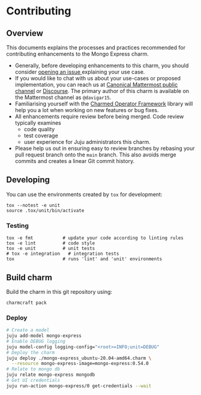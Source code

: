 # Contributing

## Overview

This documents explains the processes and practices recommended for contributing enhancements to
the Mongo Express charm.

- Generally, before developing enhancements to this charm, you should consider [opening an issue
  ](https://github.com/davigar15/charm-mongo-express/issues) explaining your use case.
- If you would like to chat with us about your use-cases or proposed implementation, you can reach
  us at [Canonical Mattermost public channel](https://chat.charmhub.io/charmhub/channels/charm-dev)
  or [Discourse](https://discourse.charmhub.io/). The primary author of this charm is available on
  the Mattermost channel as `@davigar15`.
- Familiarising yourself with the [Charmed Operator Framework](https://juju.is/docs/sdk) library
  will help you a lot when working on new features or bug fixes.
- All enhancements require review before being merged. Code review typically examines
  - code quality
  - test coverage
  - user experience for Juju administrators this charm.
- Please help us out in ensuring easy to review branches by rebasing your pull request branch onto
  the `main` branch. This also avoids merge commits and creates a linear Git commit history.

## Developing

You can use the environments created by `tox` for development:

```shell
tox --notest -e unit
source .tox/unit/bin/activate
```

### Testing

```shell
tox -e fmt           # update your code according to linting rules
tox -e lint          # code style
tox -e unit          # unit tests
# tox -e integration   # integration tests
tox                  # runs 'lint' and 'unit' environments
```

## Build charm

Build the charm in this git repository using:

```shell
charmcraft pack
```

### Deploy

```bash
# Create a model
juju add-model mongo-express
# Enable DEBUG logging
juju model-config logging-config="<root>=INFO;unit=DEBUG"
# Deploy the charm
juju deploy ./mongo-express_ubuntu-20.04-amd64.charm \
  --resource mongo-express-image=mongo-express:0.54.0
# Relate to mongo db
juju relate mongo-express mongodb
# Get UI credentials
juju run-action mongo-express/0 get-credentials --wait
```
